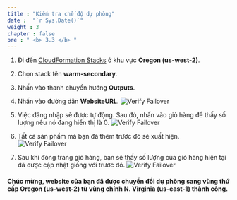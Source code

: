 ```yaml
---
title : "Kiểm tra chế độ dự phòng"
date :  "`r Sys.Date()`" 
weight : 3 
chapter : false
pre : " <b> 3.3 </b> "
---
```


1. Đi đến [CloudFormation Stacks](https://us-west-2.console.aws.amazon.com/cloudformation/home?region=us-west-2#/stacks/stackinfo?filteringText=&filteringStatus=active&viewNested=true) ở khu vực **Oregon (us-west-2)**.
2. Chọn stack tên **warm-secondary**.
3. Nhấn vào thanh chuyển hướng **Outputs**.
4. Nhấn vào đường dẫn **WebsiteURL**.
![Verify Failover](../../../images/3.failover/3.3.verifyfailover/3.3.1verifyfailover.png?width=90pc)

5. Việc đăng nhập sẽ được tự động. Sau đó, nhấn vào giỏ hàng để thấy số lượng nếu nó đang hiển thị là 0.
![Verify Failover](../../../images/3.failover/3.3.verifyfailover/3.3.2verifyfailover.png?width=90pc)

6. Tất cả sản phẩm mà bạn đã thêm trước đó sẽ xuất hiện.
![Verify Failover](../../../images/3.failover/3.3.verifyfailover/3.3.3verifyfailover.png?width=90pc)

7. Sau khi đóng trang giỏ hàng, bạn sẽ thấy số lượng của giỏ hàng hiện tại đã được cập nhật giống với trước đó.
![Verify Failover](../../../images/3.failover/3.3.verifyfailover/3.3.4verifyfailover.png?width=90pc)


#### Chúc mừng, website của bạn đã được chuyển đổi dự phòng sang vùng thứ cấp **Oregon (us-west-2)** từ vùng chính **N. Virginia (us-east-1)** thành công.